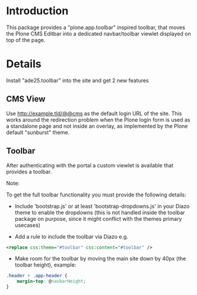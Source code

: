 Introduction
============


This package provides a "plone.app.toolbar" inspired toolbar, that moves the
Plone CMS Editbar into a dedicated navbar/toolbar viewlet displayed on top
of the page.

Details
=======


Install "ade25.toolbar" into the site and get 2 new features

CMS View
--------

Use http://example.tld/@@cms as the default login URL of the site. This works
around the redirection problem when the Plone login form is used as a standalone
page and not inside an overlay, as implemented by the Plone default
"sunburst" theme.


Toolbar
-------

After authenticating with the portal a custom viewlet is available
that provides a toolbar.

Note:

To get the full toolbar functionality you must provide the following details:

* Include 'bootstrap.js' or at least 'bootstrap-dropdowns.js' in your Diazo
theme to enable the dropdowns (this is not handled inside the toolbar package on
purpose, since it might conflict with the themes primary usecases)

* Add a rule to include the toolbar via Diazo e.g.

``` xml
<replace css:theme="#toolbar" css:content="#toolbar" />
```

* Make room for the toolbar by moving the main site down by 40px (the toolbar
height), example:
    
``` css
.header + .app-header {
    margin-top: @navbarHeight;
}
```

